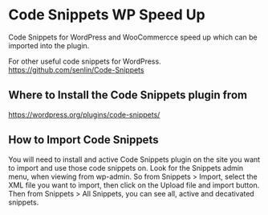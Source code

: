 # Code Snippets WP Speed Up
Code Snippets for WordPress and WooCommercce speed up which can be imported into the plugin.

For other useful code snippets for WordPress. https://github.com/senlin/Code-Snippets

## Where to Install the Code Snippets plugin from

https://wordpress.org/plugins/code-snippets/

## How to Import Code Snippets

You will need to install and active Code Snippets plugin on the site you want to import and use those code snippets on. Look for the Snippets admin menu, when viewing from wp-admin. So from Snippets > Import, select the XML file you want to import, then click on the Upload file and import button. Then from Snippets > All Snippets, you can see all, active and decativated snippets.
